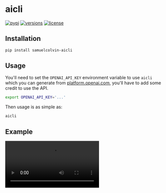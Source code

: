 # aicli

[![pypi](https://img.shields.io/pypi/v/samuelcolvin-aicli.svg)](https://pypi.python.org/pypi/samuelcolvin-aicli)
[![versions](https://img.shields.io/pypi/pyversions/samuelcolvin-aicli.svg)](https://github.com/samuelcolvin/aicli)
[![license](https://img.shields.io/github/license/samuelcolvin/aicli.svg)](https://github.com/samuelcolvin/aicli/blob/main/LICENSE)

## Installation

```bash
pip install samuelcolvin-aicli
```

## Usage

You'll need to set the `OPENAI_API_KEY` environment variable to use `aicli` which you can generate from
[platform.openai.com](https://platform.openai.com/), you'll have to add some credit to use the API.

```bash
export OPENAI_API_KEY='...'
```

Then usage is as simple as:

```bash
aicli
```

## Example

![Example](./example.mov)
